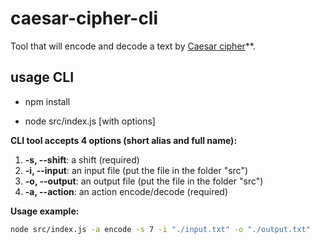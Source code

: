 # caesar-cipher-cli
Tool that will encode and decode a text by [Caesar cipher](https://en.wikipedia.org/wiki/Caesar_cipher)**.

## usage CLI

- npm install

- node src/index.js [with options]

**CLI tool accepts 4 options (short alias and full name):**

1.  **-s, --shift**: a shift (required)
2.  **-i, --input**: an input file (put the file in the folder "src")
3.  **-o, --output**: an output file (put the file in the folder "src")
4.  **-a, --action**: an action encode/decode (required)

**Usage example:**

```bash
node src/index.js -a encode -s 7 -i "./input.txt" -o "./output.txt"
```
